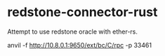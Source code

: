# redstone-connector-rust
Attempt to use redstone oracle with ether-rs.


anvil -f http://10.8.0.1:9650/ext/bc/C/rpc -p 33461